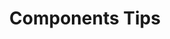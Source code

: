 ---
title: Components Tips
description: >
  Designer mode is for those who want to create their own MeshMap, using the palette of components provided by Meshery.
weight: 4
categories: [Designer]
tags: [designs,quicktip,tutorial]
---